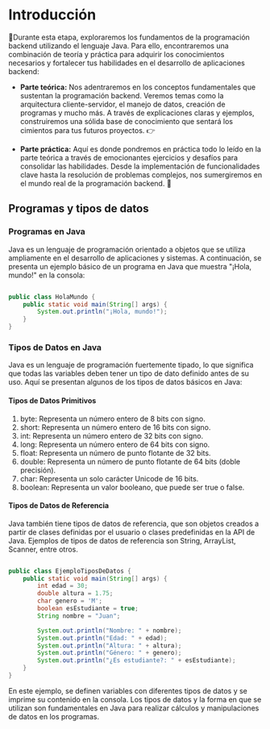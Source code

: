 # Introducción

🎯Durante esta etapa, exploraremos los fundamentos de la programación backend utilizando el lenguaje Java. Para ello, encontraremos una combinación de teoría y práctica para adquirir los conocimientos necesarios y fortalecer tus habilidades en el desarrollo de aplicaciones backend:

- **Parte teórica:** Nos adentraremos en los conceptos fundamentales que sustentan la programación backend. Veremos temas como la arquitectura cliente-servidor, el manejo de datos, creación de programas y mucho más. A través de explicaciones claras y ejemplos, construiremos una sólida base de conocimiento que sentará los cimientos para tus futuros proyectos. 👉

- **Parte práctica:** Aquí es donde pondremos en práctica todo lo leído en la parte teórica a través de emocionantes ejercicios y desafíos para consolidar las habilidades. Desde la implementación de funcionalidades clave hasta la resolución de problemas complejos, nos sumergiremos en el mundo real de la programación backend. 📌

## Programas y tipos de datos

### Programas en Java
Java es un lenguaje de programación orientado a objetos que se utiliza ampliamente en el desarrollo de aplicaciones y sistemas. A continuación, se presenta un ejemplo básico de un programa en Java que muestra "¡Hola, mundo!" en la consola:

```java

public class HolaMundo {
    public static void main(String[] args) {
        System.out.println("¡Hola, mundo!");
    }
}
```

### Tipos de Datos en Java
Java es un lenguaje de programación fuertemente tipado, lo que significa que todas las variables deben tener un tipo de dato definido antes de su uso. Aquí se presentan algunos de los tipos de datos básicos en Java:

#### Tipos de Datos Primitivos
1. byte: Representa un número entero de 8 bits con signo.
2. short: Representa un número entero de 16 bits con signo.
3. int: Representa un número entero de 32 bits con signo.
4. long: Representa un número entero de 64 bits con signo.
5. float: Representa un número de punto flotante de 32 bits.
6. double: Representa un número de punto flotante de 64 bits (doble precisión).
7. char: Representa un solo carácter Unicode de 16 bits.
8. boolean: Representa un valor booleano, que puede ser true o false.

#### Tipos de Datos de Referencia
Java también tiene tipos de datos de referencia, que son objetos creados a partir de clases definidas por el usuario o clases predefinidas en la API de Java. Ejemplos de tipos de datos de referencia son String, ArrayList, Scanner, entre otros.

```java

public class EjemploTiposDeDatos {
    public static void main(String[] args) {
        int edad = 30;
        double altura = 1.75;
        char genero = 'M';
        boolean esEstudiante = true;
        String nombre = "Juan";

        System.out.println("Nombre: " + nombre);
        System.out.println("Edad: " + edad);
        System.out.println("Altura: " + altura);
        System.out.println("Género: " + genero);
        System.out.println("¿Es estudiante?: " + esEstudiante);
    }
}
```

En este ejemplo, se definen variables con diferentes tipos de datos y se imprime su contenido en la consola. Los tipos de datos y la forma en que se utilizan son fundamentales en Java para realizar cálculos y manipulaciones de datos en los programas.